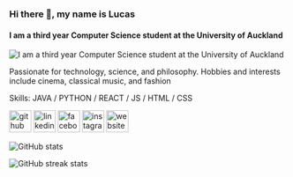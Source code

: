 ### Hi there 👋, my name is Lucas
#### I am a third year Computer Science student at the University of Auckland
![I am a third year Computer Science student at the University of Auckland](https://arturssmirnovs.github.io/github-profile-readme-generator/images/banner.png)

Passionate for technology, science, and philosophy. Hobbies and interests include cinema, classical music, and fashion

Skills: JAVA / PYTHON / REACT / JS / HTML / CSS



[<img src='https://cdn.jsdelivr.net/npm/simple-icons@3.0.1/icons/github.svg' alt='github' height='40'>](https://github.com/lucasli233)  [<img src='https://cdn.jsdelivr.net/npm/simple-icons@3.0.1/icons/linkedin.svg' alt='linkedin' height='40'>](https://www.linkedin.com/in/lucasli233/)  [<img src='https://cdn.jsdelivr.net/npm/simple-icons@3.0.1/icons/facebook.svg' alt='facebook' height='40'>](https://www.facebook.com/LucasShengqiLi)  [<img src='https://cdn.jsdelivr.net/npm/simple-icons@3.0.1/icons/instagram.svg' alt='instagram' height='40'>](https://www.instagram.com/lucass.li_/)  [<img src='https://cdn.jsdelivr.net/npm/simple-icons@3.0.1/icons/icloud.svg' alt='website' height='40'>](https://lucasli233.github.io/react-portfolio/)  

![GitHub stats](https://github-readme-stats.vercel.app/api?username=lucasli233&show_icons=true)  

![GitHub streak stats](https://github-readme-streak-stats.herokuapp.com/?user=lucasli233)  

